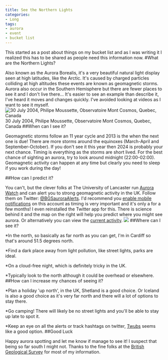 ```yaml
---
title: See the Northern Lights
categories:
- Long
tags:
- aurora
- event
- bucket list
---
```


This started as a post about things on my bucket list and as I was writing it I realized this has to be shared as people need this information now. 
#What are the Northern Lights?
 
Also known as the Aurora Borealis, it's a very beautiful natural light display seen at high latitudes, like the Arctic. It's caused by charged particles colliding at high altitudes these events are known as geomagnetic storms. Aurora also occur in the Southern Hemisphere but there are fewer places to see it and I don't live there... 
It's easier to see an example than describe it, I've heard it moves and changes quickly. I've avoided looking at videos as I want to see it myself. 
![30 July 2004, Philipe Moussette, Observatoire Mont Cosmos, Quebec, Canada](/squarespace_images/static_52001c0be4b09bc7c9f838c9_52224ed3e4b0ba9919a3e0e1_522cdff0e4b0d5218db3973a_1378672628616_AuroraBorealis.jpg_) 30 July 2004, Philipe Moussette, Observatoire Mont Cosmos, Quebec, Canada 
##When can I see it?
 
Geomagnetic storms follow an 11 year cycle and 2013 is the when the next one is due! There are more storms around the equinoxes (March-April and September-October). If you don't see it this year then 2024 is probably your next chance. 
Timing is everything as the storms are short lived. For the best chance of sighting an aurora, try to look around midnight (22:00-02:00). Geomagnetic activity can happen at any time but clearly you need to sleep if you work during the day!

##How can I predict it?
 
You can't, but the clever folks at The University of Lancaster run 
[Aurora Watch](http://aurorawatch.lancs.ac.uk) and can alert you to strong geomagnetic activity in the UK. Follow them on Twitter: 
[@BGSauroraAlerts](http://twitter.com/BGSauroraAlert). I'd recommend you 
[enable mobile notifications](https://support.twitter.com/articles/20169887) on this account as timing is very important and it's only a for a few months! I even reinstalled the Twitter app for this. 
There is science behind it and the map on the right will help you predict where you might see aurora. Or alternatively you can view the 
[current activity](http://www.geomag.bgs.ac.uk/education/current_activity.html). 
![](/squarespace_images/static_52001c0be4b09bc7c9f838c9_52224ed3e4b0ba9919a3e0e1_522ce115e4b0069c1e7cf34a_1378672921485_aurora_activity_levels.jpg_) 
##Where can I see it?
 
*In the north, so basically as far north as you can get, I'm in Cardiff so that's around 51.5 degrees north.
 
*Find a dark place away from light pollution, like street lights, parks are ideal.
 
*On a cloud-free night, which is definitely tricky in the UK.
 
*Typically look to the north although it could be overhead or elsewhere. 
##How can I increase my chances of seeing it?
 
*Plan a holiday 'up north', in the UK, Shetland is a good choice. Or Iceland is also a good choice as it's very far north and there will a lot of options to stay there.
 
*Go camping! There will likely be no street lights and you'll be able to stay up late to spot it.
 
*Keep an eye on all the alerts or track hashtags on twitter, 
[Twubs](http://twubs.com) seems like a good option. 
##Good Luck
 
Happy aurora spotting and let me know if manage to see it! I suspect that being so far south I might not. Thanks to the fine folks at the 
[British Geological Survey](http://www.geomag.bgs.ac.uk/education/viewing_aurora.html) for most of my information.
